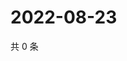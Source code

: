 # 2022-08-23

共 0 条

<!-- BEGIN WEIBO -->
<!-- 最后更新时间 Tue Aug 23 2022 21:36:46 GMT+0800 (China Standard Time) -->

<!-- END WEIBO -->
